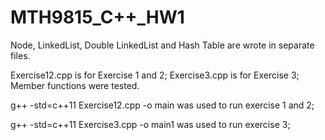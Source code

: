 # MTH9815_C++_HW1

Node, LinkedList, Double LinkedList and Hash Table are wrote in separate files.

Exercise12.cpp is for Exercise 1 and 2; Exercise3.cpp is for Exercise 3; Member functions were
tested.

g++ -std=c++11 Exercise12.cpp -o main was used to run exercise 1 and 2;

g++ -std=c++11 Exercise3.cpp -o main1 was used to run exercise 3;
